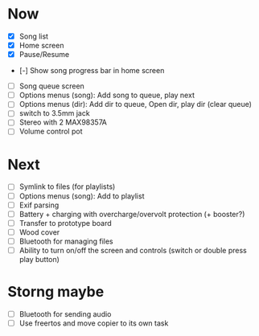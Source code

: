 # Now
- [x] Song list
- [x] Home screen
- [x] Pause/Resume
- [-] Show song progress bar in home screen
- [ ] Song queue screen
- [ ] Options menus (song): Add song to queue, play next
- [ ] Options menus (dir): Add dir to queue, Open dir, play dir (clear queue)
- [ ] switch to 3.5mm jack
- [ ] Stereo with 2 MAX98357A
- [ ] Volume control pot

# Next
- [ ] Symlink to files (for playlists)
- [ ] Options menus (song): Add to playlist
- [ ] Exif parsing
- [ ] Battery + charging with overcharge/overvolt protection (+ booster?)
- [ ] Transfer to prototype board
- [ ] Wood cover
- [ ] Bluetooth for managing files
- [ ] Ability to turn on/off the screen and controls (switch or double press play button)

# Storng maybe
- [ ] Bluetooth for sending audio
- [ ] Use freertos and move copier to its own task
